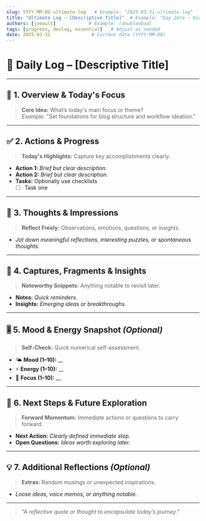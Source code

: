 ```yaml
---
slug: YYYY-MM-DD-ultimate-log   # Example: "2025-03-31-ultimate-log"
title: "Ultimate Log – [Descriptive Title]"  # Example: "Day Zero – Kickoff"
authors: [joeault]            # Example: [doubleobud]
tags: [progress, devlog, essential]   # Adjust as needed
date: 2025-03-31               # Current date (YYYY-MM-DD)
---
```


# 🌟 Daily Log – [Descriptive Title]

---

## 🧭 1. Overview & Today's Focus

> **Core Idea:** What’s today's main focus or theme?  
> _Example:_ "Set foundations for blog structure and workflow ideation."

<!--truncate-->

---

## ✅ 2. Actions & Progress

> **Today's Highlights:** Capture key accomplishments clearly.
- **Action 1:** *Brief but clear description.*
- **Action 2:** *Brief but clear description.*
- **Tasks:** Optionally use checklists  
  - [ ] Task one  

---

## 🧠 3. Thoughts & Impressions

> **Reflect Freely:** Observations, emotions, questions, or insights.
- *Jot down meaningful reflections, interesting puzzles, or spontaneous thoughts.*

---

## 📌 4. Captures, Fragments & Insights

> **Noteworthy Snippets:** Anything notable to revisit later.
- **Notes:** *Quick reminders.*
- **Insights:** *Emerging ideas or breakthroughs.*

---

## 🎚️ 5. Mood & Energy Snapshot *(Optional)*

> **Self-Check:** Quick numerical self-assessment.
- 🌤️ **Mood (1–10):** __  
- ⚡ **Energy (1–10):** __  
- 🎯 **Focus (1–10):** __  

---

## 🔮 6. Next Steps & Future Exploration

> **Forward Momentum:** Immediate actions or questions to carry forward.
- **Next Action:** *Clearly defined immediate step.*
- **Open Questions:** *Ideas worth exploring later.*

---

## 💡 7. Additional Reflections *(Optional)*

> **Extras:** Random musings or unexpected inspirations.
- *Loose ideas, voice memos, or anything notable.*

---

> _“A reflective quote or thought to encapsulate today’s journey.”_
